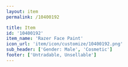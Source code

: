 ```yaml
---
layout: item
permalink: /10400192

title: Item
id: '10400192'
item_name: 'Razer Face Paint'
icon_url: 'item/icon/customize/10400192.png'
sub_header: ['Gender: Male', 'Cosmetic']
footer: ['Untradable, Unsellable']
---
```

